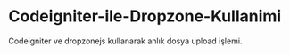 # Codeigniter-ile-Dropzone-Kullanimi
Codeigniter ve dropzonejs kullanarak anlık dosya upload işlemi.
